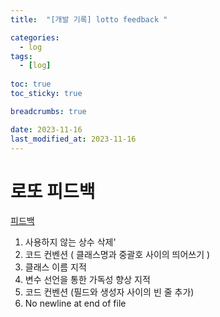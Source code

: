 ```yaml
---
title:  "[개발 기록] lotto feedback "

categories:
  - log
tags:
  - [log]
  
toc: true
toc_sticky: true

breadcrumbs: true

date: 2023-11-16
last_modified_at: 2023-11-16
---
```


# 로또 피드백 
[피드백](https://github.com/next-step/java-lotto/pull/3371)
1. 사용하지 않는 상수 삭제'
2. 코드 컨벤션 ( 클래스명과 중괄호 사이의 띄어쓰기 )
3. 클래스 이름 지적
4. 변수 선언을 통한 가독성 향상 지적
5. 코드 컨벤션 (필드와 생성자 사이의 빈 줄 추가)
4. No newline at end of file